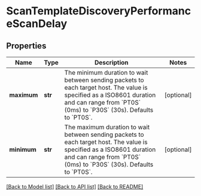 # ScanTemplateDiscoveryPerformanceScanDelay

## Properties
Name | Type | Description | Notes
------------ | ------------- | ------------- | -------------
**maximum** | **str** | The minimum duration to wait between sending packets to each target host. The value is specified as a ISO8601 duration and can range from &#x60;PT0S&#x60; (0ms) to &#x60;P30S&#x60; (30s). Defaults to &#x60;PT0S&#x60;. | [optional] 
**minimum** | **str** | The maximum duration to wait between sending packets to each target host. The value is specified as a ISO8601 duration and can range from &#x60;PT0S&#x60; (0ms) to &#x60;P30S&#x60; (30s). Defaults to &#x60;PT0S&#x60;. | [optional] 

[[Back to Model list]](../README.md#documentation-for-models) [[Back to API list]](../README.md#documentation-for-api-endpoints) [[Back to README]](../README.md)


